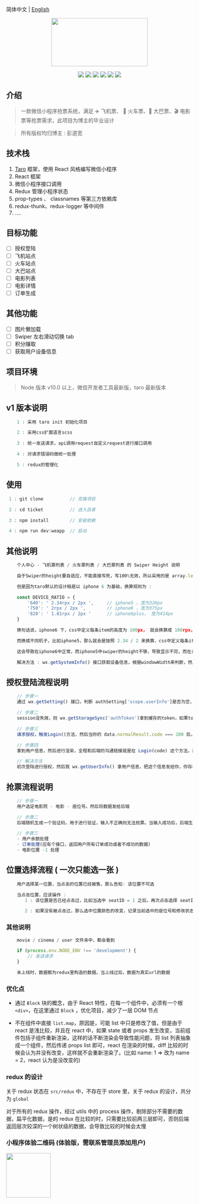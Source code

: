 简体中文 | [English](./README.en.md)

<div align='center'>

  <img src='https://github.com/PDKSophia/erek-ticket/raw/master/images/logo.png' width=260 height=130 />

![](https://img.shields.io/badge/taro-1.2.13-blue.svg)
![](https://img.shields.io/badge/license-MIT-orange.svg)
![](https://img.shields.io/badge/react-16.4.1-yellow.svg)
![](https://img.shields.io/badge/react--redux-5.0.7-green.svg)
![](https://img.shields.io/badge/redux--logger-3.0.6-red.svg)
![](https://img.shields.io/badge/redux--thunk-2.3.0-yellow.svg)

</div>

## 介绍

> 一款微信小程序抢票系统，满足 ✈️ 飞机票、 🚄 火车票、🚌 大巴票、🎬 电影票等抢票需求，此项目为博主的毕业设计

> 所有版权均归博主 : 彭道宽

## 技术栈

1. [Taro](https://nervjs.github.io/taro/) 框架，使用 React 风格编写微信小程序
2. React 框架
3. 微信小程序接口调用
4. Redux 管理小程序状态
5. prop-types 、 classnames 等第三方依赖库
6. redux-thunk、redux-logger 等中间件
7. ....

## 目标功能

- [ ] 授权登陆
- [ ] 飞机站点
- [ ] 火车站点
- [ ] 大巴站点
- [ ] 电影列表
- [ ] 电影详情
- [ ] 订单生成

## 其他功能

- [ ] 图片懒加载
- [ ] Swiper 左右滑动切换 tab
- [ ] 积分赚取
- [ ] 获取用户设备信息

## 项目环境

> Node 版本 v10.0 以上，微信开发者工具最新版，taro 最新版本

## v1 版本说明

```javascript
    1 : 采用 taro init 初始化项目

    2 : 采用css扩展语言scss

    3 : 统一发送请求，api调用request自定义request进行接口调用

    4 : 对请求错误码做统一处理

    5 : redux的管理化

```

## 使用

```javascript
 1 : git clone          // 克隆项目

 2 : cd ticket          // 进入目录

 3 : npm install        // 安装依赖

 4 : npm run dev:weapp  // 启动
```

## 其他说明

```javascript
    个人中心 - 飞机票列表 / 火车票列表 / 大巴票列表 的 Swiper Height 说明

    由于Swiper的height要自适应，不能直接写死，写100%无效，所以采用的是 array.length * 每条的尺寸高度

    但是因为taro默认的设计稿是以 iphone 6 为基础，换算规则为 :

    const DEVICE_RATIO = {
        '640': ' 2.34rpx / 2px ',     // iphone5 ，宽为320px
        '750': ' 2rpx / 2px ',        // iphone6 ，宽为375px
        '828': ' 1.81rpx / 2px '      // iphone6plus， 宽为414px
    }

    换句话说，iphone6 下，css中定义每条item的高度为 100px， 就会换算成 100rpx，即真渲染的时候是50px

    而换成不同机子，比如iphone5，那么就会是按照 2.34 / 2 来换算，css中定义每条item的高度为 100px， 就会换算成 117rpx，真渲染时候是58.5px

    这会导致在iphone6中正常，而iphone5中swiper的height不够，导致显示不完，而在iphone6 plus中height太大，留出一片空白

    解决方法 : wx.getSystemInfo() 接口获取设备信息，根据windowWidth来判断，然后设计稿换算，从而解决问题

```

## 授权登陆流程说明

```javascript
    // 步骤一
    通过 wx.getSetting() 接口，判断 authSetting['scope.userInfo']是否为空，是则显示modal弹窗引导用户登陆，否则进行 wx.checkSession() 接口，判断session是否失效，如果失效，重新发起登录Login请求

    // 步骤二
    session没失效，则 wx.getStorageSync('authToken')拿到缓存的token，如果token存在，就不请求，不存在则请求Login

    // 步骤三
    请求授权，触发Login()方法，然后当你的 data.normalResult.code === 200 后，调用wx.setStorageSync(data.loginCode)缓存，接着通过 wx.getUserInfo() 拿用户信息

    // 步骤四
    拿到用户信息，然后进行渲染，全程和后端的沟通链接就是在 Login(code) 这个方法，而在我如果session没过期的情况，并且 wx.getStorageSync('authToken') 能拿到缓存的token情况下，我直接  wx.getUserInfo() 拿用户信息了，即授权登陆这边不关服务器的事情，所以这时候是没有money的。

    // 解决方法
    初次登陆进行授权，然后我 wx.getUserInfo() 拿用户信息，把这个信息发给你，你存在用户表中，然后如果我session没过期的情况，并且 wx.getStorageSync('authToken') 能拿到缓存的token情况下，我不通过 wx.getUserInfo() 拿用户信息，而是请求后端，拿用户数据，这时候就用 money 了

```

## 抢票流程说明

```javascript
    // 步骤一
    用户选定电影院 - 电影 - 座位号。然后将数据发给后端

    // 步骤二
    后端随机生成一个验证码，用于进行验证，输入不正确则无法抢票。当输入成功后，后端生成一个二维码图片，并将 电影院 - 电影(id和这个电影的价格) - 座位号 - 价格 - 时间 - 取票码(随机生成一串8位数的数据) 放入二维码中。

    // 步骤三
    - 用户余额处理
    - 订单处理(应有个接口，返回用户所有订单成功或者不成功的数据)
    - 电影位置 -1 处理

```

## 位置选择流程 ( 一次只能选一张 )

```javascript
    用户选择某一位置，当点击的位置已经被售，那么告知: 该位置不可选

    当点击位置，应该操作 :
       1 : 该位置是否已经点击过，比如当选中 seatID = 1 之后，再次点击选择 seatID = 1，这时候应为取消选中该位置，无需记录当前选中的座位号和修改状态

       2 : 如果没有被点击过，那么选中位置颜色的改变，记录当前选中的座位号和修改状态

```

### 其他说明

```javascript
    movie / cinema / user 文件夹中，都会看到

    if (process.env.NODE_ENV !== 'development') {
        // 发送请求
    }

    未上线时，数据都为redux里构造的数据，当上线过后，数据为真实url的数据

```

### 优化点

- 通过 `Block` 块的概念，由于 React 特性，在每一个组件中，必须有一个根`<div>`，在这里通过 `Block` ，优化项目，减少了一层 DOM 节点

- 不在组件中直接 `list.map`，原因是，可能 list 中只是修改了值，但是由于 react 是浅比较，并且在 react 中，如果 state 或者 props 发生改变，当前组件包括子组件重新渲染，这样的话不断渲染会导致性能问题，将 list 列表抽象成一个组件，然后传递 props list 即可，react 在渲染的时候，diff 比较的时候会认为并没有改变，这样就不会重新渲染了。(比如 name: 1 => 改为 name = 2，react 认为是没改变的)

### redux 的设计

关于 redux 状态在 `src/redux` 中，不存在于 store 里，关于 redux 的设计，共分为 `global`

对于所有的 redux 操作，经过 utils 中的 process 操作，剔除部分不需要的数据，扁平化数据，是的 redux 在比较的时，只需要比较前两三层即可，否则后端返回层次较深的一个树状级的数据，会导致比较的时候会太慢

### 小程序体验二维码 (体验版，需联系管理员添加用户)

<img src="https://github.com/PDKSophia/erek-ticket/raw/master/images/ticket.jpg" width=120 height=120>
